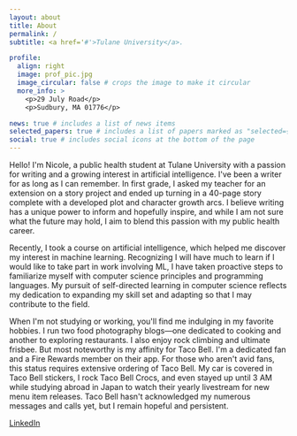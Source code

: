 ```yaml
---
layout: about
title: About
permalink: /
subtitle: <a href='#'>Tulane University</a>.

profile:
  align: right
  image: prof_pic.jpg
  image_circular: false # crops the image to make it circular
  more_info: >
    <p>29 July Road</p>
    <p>Sudbury, MA 01776</p>

news: true # includes a list of news items
selected_papers: true # includes a list of papers marked as "selected={true}"
social: true # includes social icons at the bottom of the page
---
```


Hello! I'm Nicole, a public health student at Tulane University with a passion for writing and a growing interest in artificial intelligence. I've been a writer for as long as I can remember. In first grade, I asked my teacher for an extension on a story project and ended up turning in a 40-page story complete with a developed plot and character growth arcs. I believe writing has a unique power to inform and hopefully inspire, and while I am not sure what the future may hold, I aim to blend this passion with my public health career.

Recently, I took a course on artificial intelligence, which helped me discover my interest in machine learning. Recognizing I will have much to learn if I would like to take part in work involving ML, I have taken proactive steps to familiarize myself with computer science principles and programming languages. My pursuit of self-directed learning in computer science reflects my dedication to expanding my skill set and adapting so that I may contribute to the field.

When I'm not studying or working, you'll find me indulging in my favorite hobbies. I run two food photography blogs—one dedicated to cooking and another to exploring restaurants. I also enjoy rock climbing and ultimate frisbee. But most noteworthy is my affinity for Taco Bell. I'm a dedicated fan and a Fire Rewards member on their app. For those who aren't avid fans, this status requires extensive ordering of Taco Bell. My car is covered in Taco Bell stickers, I rock Taco Bell Crocs, and even stayed up until 3 AM while studying abroad in Japan to watch their yearly livestream for new menu item releases. Taco Bell hasn't acknowledged my numerous messages and calls yet, but I remain hopeful and persistent.


[LinkedIn](https://www.linkedin.com/in/nicole-smith-vaniz/)
